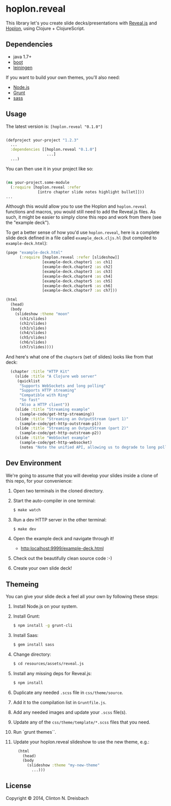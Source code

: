 # hoplon.reveal

This library let's you create slide decks/presentations with
[Reveal.js][3] and [Hoplon][7], using Clojure + ClojureScript.


## Dependencies

- java 1.7+
- [boot][1]
- [leiningen][2]

If you want to build your own themes, you'll also need:

- [Node.js][4]
- [Grunt][5]
- [sass][6]


## Usage

The latest version is: ``[hoplon.reveal "0.1.0"]``

```clojure

(defproject your-project "1.2.3"
  ...
  :dependencies [[hoplon.reveal "0.1.0"]
                  ...]
  ...)
```

You can then use it in your project like so:

```clojure

(ns your-project.some-module
  (:require [hoplon.reveal :refer
              [intro chapter slide notes highlight bullet]]))
...
```

Although this would allow you to use the Hoplon and ``hoplon.reveal`` functions
and macros, you would still need to add the Reveal.js files. As such, it might
be easier to simply clone this repo and work from there (see the "example
deck").

To get a better sense of how you'd use ``hoplon.reveal``, here is a complete
slide deck defined in a file called ``example_deck.cljs.hl`` (but compiled to
``example-deck.html``):
```clojure
(page "example-deck.html"
      (:require [hoplon.reveal :refer [slideshow]]
                [example-deck.chapter1 :as ch1]
                [example-deck.chapter2 :as ch2]
                [example-deck.chapter3 :as ch3]
                [example-deck.chapter4 :as ch4]
                [example-deck.chapter5 :as ch5]
                [example-deck.chapter6 :as ch6]
                [example-deck.chapter7 :as ch7]))

(html
  (head)
  (body
    (slideshow :theme "moon"
      (ch1/slides)
      (ch2/slides)
      (ch3/slides)
      (ch4/slides)
      (ch5/slides)
      (ch6/slides)
      (ch7/slides))))
```

And here's what one of the ``chapter``s (set of slides) looks like from that
deck:
```clojure
  (chapter :title "HTTP Kit"
    (slide :title "A Clojure web server"
     (quicklist
      "Supports WebSockets and long polling"
      "Supports HTTP streaming"
      "Compatible with Ring"
      "So fast"
      "Also a HTTP client"))
    (slide :title "Streaming example"
      (sample-code/get-http-streaming))
    (slide :title "Streaming an OutputStream (part 1)"
      (sample-code/get-http-outstream-p1))
    (slide :title "Streaming an OutputStream (part 2)"
      (sample-code/get-http-outstream-p2))
    (slide :title "WebSocket example"
      (sample-code/get-http-websocket)
      (notes "Note the unified API, allowing us to degrade to long polling")))
```


## Dev Environment

We're going to assume that you will develop your slides inside a clone of this
repo, for your convenience:

1. Open two terminals in the cloned directory.

1. Start the auto-compiler in one terminal:

    ```bash
    $ make watch
    ```

1. Run a dev HTTP server in the other terminal:

    ```bash
    $ make dev
    ```

1. Open the example deck and navigate through it!
   * [http:localhost:9999/example-deck.html](http:localhost:9999/example-deck.html)

1. Check out the beautifully clean source code :-)

1. Create your own slide deck!


## Themeing

You can give your slide deck a feel all your own by following these steps:

1. Install Node.js on your system.

1. Install Grunt:

   ```bash
   $ npm install -g grunt-cli
   ```

1. Install Saas:
   ```bash
   $ gem install sass
   ```

1. Change directory:
   ```bash
   $ cd resources/assets/reveal.js
   ```

1. Install any missing deps for Reveal.js:
   ```bash
   $ npm install
   ```

1. Duplicate any needed ``.scss`` file in ``css/theme/source``.

1. Add it to the compilation list in ``Gruntfile.js``.

1. Add any needed images and update your ``.scss`` file(s).

1. Update any of the ``css/theme/template/*.scss`` files that you need.

1. Run `grunt themes``.

1. Update your hoplon.reveal slideshow to use the new theme, e.g.:
   ```clojure
     (html
       (head)
       (body
         (slideshow :theme "my-new-theme"
           ...)))
   ```


## License

Copyright © 2014, Clinton N. Dreisbach

[1]: https://github.com/tailrecursion/boot
[2]: https://github.com/technomancy/leiningen
[3]: http://lab.hakim.se/reveal-js/#/
[4]: http://nodejs.org/
[5]: http://gruntjs.com/
[6]: http://sass-lang.com/
[7]: http://hoplon.io/
